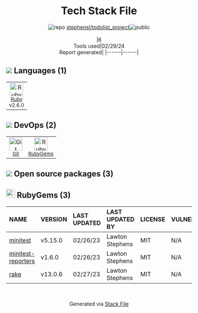 <!--
&lt;--- Readme.md Snippet without images Start ---&gt;
## Tech Stack
stephensl/todolist_project is built on the following main stack:

- [Ruby](https://www.ruby-lang.org) – Languages

Full tech stack [here](/techstack.md)

&lt;--- Readme.md Snippet without images End ---&gt;

&lt;--- Readme.md Snippet with images Start ---&gt;
## Tech Stack
stephensl/todolist_project is built on the following main stack:

- <img width='25' height='25' src='https://img.stackshare.io/service/989/ruby.png' alt='Ruby'/> [Ruby](https://www.ruby-lang.org) – Languages

Full tech stack [here](/techstack.md)

&lt;--- Readme.md Snippet with images End ---&gt;
-->
<div align="center">

# Tech Stack File
![](https://img.stackshare.io/repo.svg "repo") [stephensl/todolist_project](https://github.com/stephensl/todolist_project)![](https://img.stackshare.io/public_badge.svg "public")
<br/><br/>
|6<br/>Tools used|02/29/24 <br/>Report generated|
|------|------|
</div>

## <img src='https://img.stackshare.io/languages.svg'/> Languages (1)
<table><tr>
  <td align='center'>
  <img width='36' height='36' src='https://img.stackshare.io/service/989/ruby.png' alt='Ruby'>
  <br>
  <sub><a href="https://www.ruby-lang.org">Ruby</a></sub>
  <br>
  <sub>v2.6.0</sub>
</td>

</tr>
</table>

## <img src='https://img.stackshare.io/devops.svg'/> DevOps (2)
<table><tr>
  <td align='center'>
  <img width='36' height='36' src='https://img.stackshare.io/service/1046/git.png' alt='Git'>
  <br>
  <sub><a href="http://git-scm.com/">Git</a></sub>
  <br>
  <sub></sub>
</td>

<td align='center'>
  <img width='36' height='36' src='https://img.stackshare.io/service/12795/5jL6-BA5_400x400.jpeg' alt='RubyGems'>
  <br>
  <sub><a href="https://rubygems.org/">RubyGems</a></sub>
  <br>
  <sub></sub>
</td>

</tr>
</table>


## <img src='https://img.stackshare.io/group.svg' /> Open source packages (3)</h2>

## <img width='24' height='24' src='https://img.stackshare.io/service/12795/5jL6-BA5_400x400.jpeg'/> RubyGems (3)

|NAME|VERSION|LAST UPDATED|LAST UPDATED BY|LICENSE|VULNERABILITIES|
|:------|:------|:------|:------|:------|:------|
|[minitest](https://rubygems.org/minitest)|v5.15.0|02/26/23|Lawton Stephens |MIT|N/A|
|[minitest-reporters](https://rubygems.org/minitest-reporters)|v1.6.0|02/26/23|Lawton Stephens |MIT|N/A|
|[rake](https://rubygems.org/rake)|v13.0.6|02/27/23|Lawton Stephens |MIT|N/A|

<br/>
<div align='center'>

Generated via [Stack File](https://github.com/marketplace/stack-file)
